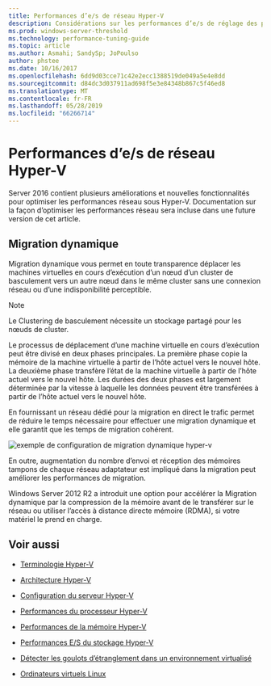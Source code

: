 ```yaml
---
title: Performances d’e/s de réseau Hyper-V
description: Considérations sur les performances d’e/s de réglage des performances d’Hyper-V du réseau
ms.prod: windows-server-threshold
ms.technology: performance-tuning-guide
ms.topic: article
ms.author: Asmahi; SandySp; JoPoulso
author: phstee
ms.date: 10/16/2017
ms.openlocfilehash: 6dd9d03cce71c42e2ecc1388519de049a5e4e8dd
ms.sourcegitcommit: d84dc3d037911ad698f5e3e84348b867c5f46ed8
ms.translationtype: MT
ms.contentlocale: fr-FR
ms.lasthandoff: 05/28/2019
ms.locfileid: "66266714"
---
```

# <a name="hyper-v-network-io-performance"></a>Performances d’e/s de réseau Hyper-V

Server 2016 contient plusieurs améliorations et nouvelles fonctionnalités pour optimiser les performances réseau sous Hyper-V.  Documentation sur la façon d’optimiser les performances réseau sera incluse dans une future version de cet article.

## <a name="live-migration"></a>Migration dynamique

Migration dynamique vous permet en toute transparence déplacer les machines virtuelles en cours d’exécution d’un nœud d’un cluster de basculement vers un autre nœud dans le même cluster sans une connexion réseau ou d’une indisponibilité perceptible.

> [!Note]
> Le Clustering de basculement nécessite un stockage partagé pour les nœuds de cluster.

Le processus de déplacement d’une machine virtuelle en cours d’exécution peut être divisé en deux phases principales. La première phase copie la mémoire de la machine virtuelle à partir de l’hôte actuel vers le nouvel hôte. La deuxième phase transfère l’état de la machine virtuelle à partir de l’hôte actuel vers le nouvel hôte. Les durées des deux phases est largement déterminée par la vitesse à laquelle les données peuvent être transférées à partir de l’hôte actuel vers le nouvel hôte.

En fournissant un réseau dédié pour la migration en direct le trafic permet de réduire le temps nécessaire pour effectuer une migration dynamique et elle garantit que les temps de migration cohérent.

![exemple de configuration de migration dynamique hyper-v](../../media/perftune-guide-live-migration.png)

En outre, augmentation du nombre d’envoi et réception des mémoires tampons de chaque réseau adaptateur est impliqué dans la migration peut améliorer les performances de migration.

Windows Server 2012 R2 a introduit une option pour accélérer la Migration dynamique par la compression de la mémoire avant de le transférer sur le réseau ou utiliser l’accès à distance directe mémoire (RDMA), si votre matériel le prend en charge.

## <a name="see-also"></a>Voir aussi

-   [Terminologie Hyper-V](terminology.md)

-   [Architecture Hyper-V](architecture.md)

-   [Configuration du serveur Hyper-V](configuration.md)

-   [Performances du processeur Hyper-V](processor-performance.md)

-   [Performances de la mémoire Hyper-V](memory-performance.md)

-   [Performances E/S du stockage Hyper-V](storage-io-performance.md)

-   [Détecter les goulots d’étranglement dans un environnement virtualisé](detecting-virtualized-environment-bottlenecks.md)

-   [Ordinateurs virtuels Linux](linux-virtual-machine-considerations.md)
